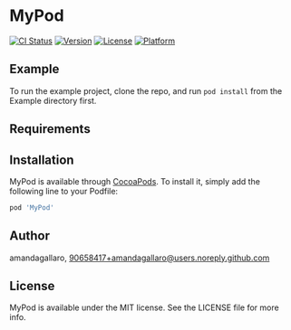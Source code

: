 # MyPod

[![CI Status](https://img.shields.io/travis/amandagallaro/MyPod.svg?style=flat)](https://travis-ci.org/amandagallaro/MyPod)
[![Version](https://img.shields.io/cocoapods/v/MyPod.svg?style=flat)](https://cocoapods.org/pods/MyPod)
[![License](https://img.shields.io/cocoapods/l/MyPod.svg?style=flat)](https://cocoapods.org/pods/MyPod)
[![Platform](https://img.shields.io/cocoapods/p/MyPod.svg?style=flat)](https://cocoapods.org/pods/MyPod)

## Example

To run the example project, clone the repo, and run `pod install` from the Example directory first.

## Requirements

## Installation

MyPod is available through [CocoaPods](https://cocoapods.org). To install
it, simply add the following line to your Podfile:

```ruby
pod 'MyPod'
```

## Author

amandagallaro, 90658417+amandagallaro@users.noreply.github.com

## License

MyPod is available under the MIT license. See the LICENSE file for more info.
